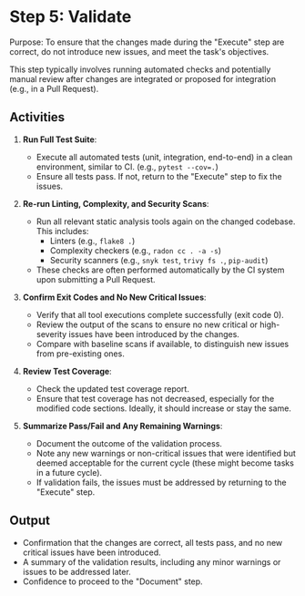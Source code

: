 # Step 5: Validate

Purpose: To ensure that the changes made during the "Execute" step are correct, do not introduce new issues, and meet the task's objectives.

This step typically involves running automated checks and potentially manual review after changes are integrated or proposed for integration (e.g., in a Pull Request).

## Activities

1.  **Run Full Test Suite**:
    *   Execute all automated tests (unit, integration, end-to-end) in a clean environment, similar to CI. (e.g., `pytest --cov=.`)
    *   Ensure all tests pass. If not, return to the "Execute" step to fix the issues.

2.  **Re-run Linting, Complexity, and Security Scans**:
    *   Run all relevant static analysis tools again on the changed codebase. This includes:
        *   Linters (e.g., `flake8 .`)
        *   Complexity checkers (e.g., `radon cc . -a -s`)
        *   Security scanners (e.g., `snyk test`, `trivy fs .`, `pip-audit`)
    *   These checks are often performed automatically by the CI system upon submitting a Pull Request.

3.  **Confirm Exit Codes and No New Critical Issues**:
    *   Verify that all tool executions complete successfully (exit code 0).
    *   Review the output of the scans to ensure no new critical or high-severity issues have been introduced by the changes.
    *   Compare with baseline scans if available, to distinguish new issues from pre-existing ones.

4.  **Review Test Coverage**:
    *   Check the updated test coverage report.
    *   Ensure that test coverage has not decreased, especially for the modified code sections. Ideally, it should increase or stay the same.

5.  **Summarize Pass/Fail and Any Remaining Warnings**:
    *   Document the outcome of the validation process.
    *   Note any new warnings or non-critical issues that were identified but deemed acceptable for the current cycle (these might become tasks in a future cycle).
    *   If validation fails, the issues must be addressed by returning to the "Execute" step.

## Output

*   Confirmation that the changes are correct, all tests pass, and no new critical issues have been introduced.
*   A summary of the validation results, including any minor warnings or issues to be addressed later.
*   Confidence to proceed to the "Document" step.

